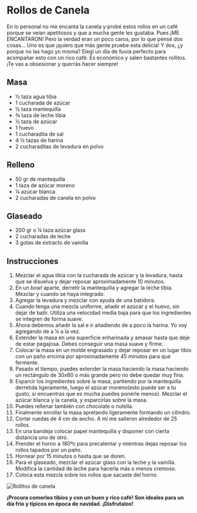 # Rollos de Canela

En lo personal no me encanta la canela y probé estos rollos en un café porque se veían apetitosos y que a mucha gente les gustaba. Pues ¡ME ENCANTARON! Pero la verdad eran un poco caros, por lo que pensé dos cosas… Uno es que ¡quiero que más gente pruebe esta delicia! Y dos, ¿y porque no las hago yo misma? Elegí un día de lluvia perfecto para acompañar esto con un rico café. Es económico y salen bastantes rollitos. ¡Te vas a obsesionar y querrás hacer siempre!

## Masa

 - ½ taza agua tibia
 - 1 cucharada de azúcar
 - ½ taza mantequilla
 - ¾ taza de leche tibia
 - ½ taza de azúcar
 - 1 huevo
 - 1 cucharadita de sal
 - 4 ½ tazas de harina
 - 2 cucharaditas de levadura en polvo

## Relleno

 - 50 gr de mantequilla
 - 1 taza de azúcar moreno
 - ¼ azúcar blanca
 - 2 cucharadas de canela en polvo

## Glaseado

 - 200 gr o ¼ taza azúcar glass
 - 2 cucharadas de leche
 - 3 gotas de extracto de vainilla

## Instrucciones

 1. Mezclar el agua tibia con la cucharada de azúcar y la levadura, hasta que se disuelva y dejar reposar aproximadamente 10 minutos.
 2. En un *bowl* aparte, derretir la mantequilla y agregar la leche tibia. Mezclar y cuando se haya integrado.
 3. Agregar la levadura y mezclar con ayuda de una batidora.
 4. Cuando tenga una mezcla uniforme, añadir el azúcar y el huevo, sin dejar de batir. Utiliza una velocidad media baja para que los ingredientes se integren de forma suave.
 5. Ahora debemos añadir la sal e ir añadiendo de a poco la harina. Yo voy agregando de a ¼ a la vez.
 6. Extender la masa en una superficie enharinada y amasar hasta que deje de estar pegajosa. Debes conseguir una masa suave y firme.
 7. Colocar la masa en un molde engrasado y dejar reposar en un lugar tibio con un paño encima por aproximadamente 45 minutos para que fermente.
 8. Pasado el tiempo, puedes extender la masa haciendo la masa haciendo un rectángulo de 30x60 o más grande pero no debe quedar muy fina.
 9. Esparcir los ingredientes sobre la masa, partiendo por la mantequilla derretida ligeramente, luego el azúcar moreno(esto puede ser a tu gusto, si encuentras que es mucha puedes ponerle menos). Mezclar el azúcar blanca y la canela, y esparcirlas sobre la masa.
 10. Puedes rellenar también con chocolate o nutella.
 11. Finalmente enrollar la masa apretando ligeramente formando un cilindro.
 12. Cortar ruedas de 4 cm de ancho. A mí me salieron alrededor de 25 rollos.
 13. En una bandeja colocar papel mantequilla y disponer con cierta distancia uno de otro.
 14. Prender el horno a 180ºc para precalentar y mientras dejas reposar los rollos tapados por un paño.
 15. Hornear por 15 minutos o hasta que se doren.
 16. Para el glaseado, mezclar el azúcar glass con la leche y la vainilla. Modifica la cantidad de leche para hacerla más o menos cremoso.
 17. Coloca esta mezcla sobre los rollos que sacaste del horno.

![Rollitos de canela](./rollitos.png)

**¡Procura comerlos tibios y con un buen y rico café! Son ideales para un día frio y típicos en época de navidad. ¡Disfrutalos!**

